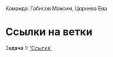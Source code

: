 Команда: Габисов Максим, Цориева Ева

# Ссылки на ветки

Задача 1: ['Ссылка'](https://github.com/maxxximgb/mapsapi/tree/Task1)

